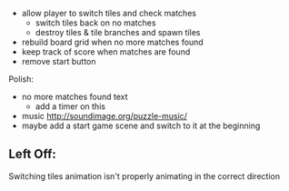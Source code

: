 - allow player to switch tiles and check matches
    - switch tiles back on no matches
    - destroy tiles & tile branches and spawn tiles
- rebuild board grid when no more matches found
- keep track of score when matches are found
- remove start button

Polish:
- no more matches found text
    - add a timer on this
- music http://soundimage.org/puzzle-music/
- maybe add a start game scene and switch to it at the beginning


Left Off:
---------
Switching tiles animation isn't properly animating in the correct direction